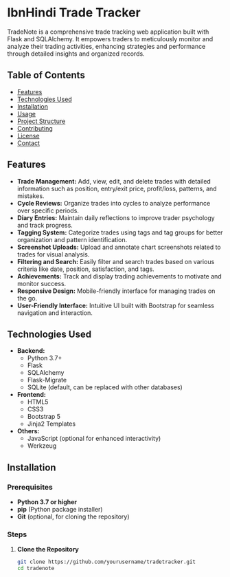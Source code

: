 # IbnHindi Trade Tracker

TradeNote is a comprehensive trade tracking web application built with Flask and SQLAlchemy. It empowers traders to meticulously monitor and analyze their trading activities, enhancing strategies and performance through detailed insights and organized records.

## Table of Contents

- [Features](#features)
- [Technologies Used](#technologies-used)
- [Installation](#installation)
- [Usage](#usage)
- [Project Structure](#project-structure)
- [Contributing](#contributing)
- [License](#license)
- [Contact](#contact)

## Features

- **Trade Management:** Add, view, edit, and delete trades with detailed information such as position, entry/exit price, profit/loss, patterns, and mistakes.
- **Cycle Reviews:** Organize trades into cycles to analyze performance over specific periods.
- **Diary Entries:** Maintain daily reflections to improve trader psychology and track progress.
- **Tagging System:** Categorize trades using tags and tag groups for better organization and pattern identification.
- **Screenshot Uploads:** Upload and annotate chart screenshots related to trades for visual analysis.
- **Filtering and Search:** Easily filter and search trades based on various criteria like date, position, satisfaction, and tags.
- **Achievements:** Track and display trading achievements to motivate and monitor success.
- **Responsive Design:** Mobile-friendly interface for managing trades on the go.
- **User-Friendly Interface:** Intuitive UI built with Bootstrap for seamless navigation and interaction.

## Technologies Used

- **Backend:**
  - Python 3.7+
  - Flask
  - SQLAlchemy
  - Flask-Migrate
  - SQLite (default, can be replaced with other databases)
- **Frontend:**
  - HTML5
  - CSS3
  - Bootstrap 5
  - Jinja2 Templates
- **Others:**
  - JavaScript (optional for enhanced interactivity)
  - Werkzeug

## Installation

### Prerequisites

- **Python 3.7 or higher**
- **pip** (Python package installer)
- **Git** (optional, for cloning the repository)

### Steps

1. **Clone the Repository**

   ```bash
   git clone https://github.com/yourusername/tradetracker.git
   cd tradenote
